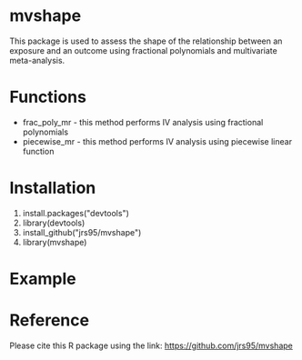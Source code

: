 # mvshape
This package is used to assess the shape of the relationship between an exposure and an outcome using fractional polynomials and multivariate meta-analysis. 

# Functions
* frac_poly_mr - this method performs IV analysis using fractional polynomials 
* piecewise_mr - this method performs IV analysis using piecewise linear function

# Installation
1. install.packages("devtools")
2. library(devtools) 
3. install_github("jrs95/mvshape")
4. library(mvshape)

# Example

# Reference 
Please cite this R package using the link: https://github.com/jrs95/mvshape

